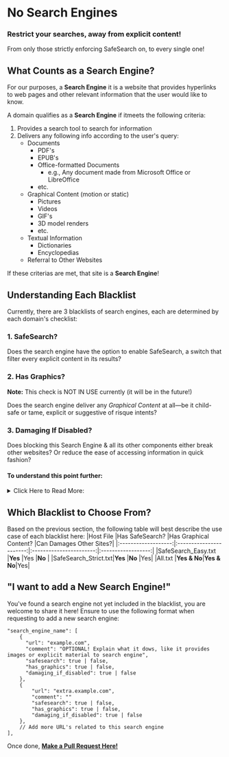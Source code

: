 # No Search Engines

### Restrict your searches, away from explicit content!

From only those strictly enforcing SafeSearch on, to every single one!

## What Counts as a Search Engine?

For our purposes, a <strong>Search Engine</strong> it is a website that provides hyperlinks to web pages and other relevant information that the user would like to know.

A domain qualifies as a <strong>Search Engine</strong> if itmeets the following criteria:

1. Provides a search tool to search for information
2. Delivers any following info according to the user's query:
   - Documents
     - PDF's
     - EPUB's
     - Office-formatted Documents
       - e.g., Any document made from Microsoft Office or LibreOffice
     - etc.
   - Graphical Content (motion or static)
     - Pictures
     - Videos
     - GIF's
     - 3D model renders
     - etc.
   - Textual Information
     - Dictionaries
     - Encyclopedias
   - Referral to Other Websites

If these criterias are met, that site is a <strong>Search Engine</strong>!

## Understanding Each Blacklist

Currently, there are 3 blacklists of search engines, each are determined by each domain's checklist:

### 1. SafeSearch?

Does the search engine have the option to enable SafeSearch, a switch that filter every explicit content in its results?

### 2. Has Graphics?

<strong>Note:</strong> This check is NOT IN USE currently (it will be in the future!)

Does the search engine deliver any _Graphical Content_ at all—be it child-safe or tame, explicit or suggestive of risque intents?

### 3. Damaging If Disabled?

Does blocking this Search Engine & all its other components either break other websites? Or reduce the ease of accessing information in quick fashion?

#### To understand this point further:

<details>
  <summary>Click Here to Read More:</summary>
  
A search engine **is not always a single unit** that delivers all information being searched for by the user.

For Example:

**[DuckDuckGo](https://duckduckgo.com)** requries the help of **2 other domains** to serve information:

1. **[links.duckduckgo.com](https://links.duckduckgo.com)** provides hyperlinks to each result in the _All tab_
2. **[external-content.duckduckgo.com](https://external-content.duckduckgo.com)** provides _Graphical Content_ to preview thumbnails of each image & GIF in _Images tab_ & news arcticle in _News tab_

#### Sometimes, the same company **can serve 2 versions of its Search Engine—or more!**

**For Example:**

**1.** Besides **[DuckDuckGo.com](https://duckduckgo.com)**, DuckDuckGo (the company) offers **4 more variants** of its search engine:

- **[DuckDuckGo Safe](https://safe.duckduckgo.com)** (it has SafeSearch strictly enforced!)
- **[DuckDuckGo HTML](https://html.duckduckgo.com)** (No JavaScript to serve Images, News, Videos, etc.)
- **[DuckDuckGo Lite](https://lite.duckduckgo.com)** (Clone of DuckDuckGo HTML, but with a different look)
- **[DuckDuckGo Start](https://start.duckduckgo.com)** (I have no clue about its purpose)

Given that there _4 variants_ of DuckDuckGo's _Search Engine_, and **all 4 share the same components used to deliver information**, those common domains—**[links.duckduckgo.com](links.duckduckgo.com)** & **[external-content.duckduckgo.com](links.duckduckgo.com)**—must also be evaluated for being included in the blacklist.

But sometimes, however...

#### a.) Blocking such common domins can break other websites!

**For Example:**

**1.** Blocking Google.com (it allows SafeSearch to be turned off) **breaks the following:**

- Captchas & reCaptchas (if the website relies on Google's implementation of it)
- YouTube (a few reloads is needed to play a video)

**But even if blocking those don't break other websites**

#### b.) Blocking a Search Engine restricts access to so much information!

**For Example:**

1. <strong>[Wikipedia](https://wikipedia.org)</strong> is one of the most frequently visited Search Engine, but under _SafeSearch_Strict_ blacklist, this is blacklisted due to the lack of SafeSearch (allowing you to search up _Textual Information_ and _Graphical Content_ of any explicit material and topic).

If any of the two occur when a Search Engine's domain (and it relatives) are blacklisted,
**It is _Damaging When Disabled_**--it ruins one's web experience **for** the purpose of maintaining **a clean and pure conscience**

</details>

## Which Blacklist to Choose From?

Based on the previous section, the following table will best describe the use case of each blacklist here:
|Host File |Has SafeSearch? |Has Graphical Content? |Can Damages Other Sites?|
|:-------------------:|:-----------------------:|:-----------------------:|:------------------:|
|SafeSearch_Easy.txt |<strong>Yes</strong> |Yes |<strong>No</strong> |
|SafeSearch_Strict.txt|<strong>Yes</strong> |<strong>No</strong> |Yes|
|All.txt |<strong>Yes & No</strong>|<strong>Yes & No</strong>|Yes|

## "I want to add a New Search Engine!"

You've found a search engine not yet included in the blacklist, you are welcome to share it here!
Ensure to use the following format when requesting to add a new search engine:

```
"search_engine_name": [
    {
      "url": "example.com",
      "comment": "OPTIONAL! Explain what it dows, like it provides images or explicit material to search engine",
      "safesearch": true | false,
      "has_graphics": true | false,
      "damaging_if_disabled": true | false
    },
    {
        "url": "extra.example.com",
        "comment": ""
        "safesearch": true | false,
        "has_graphics": true | false,
        "damaging_if_disabled": true | false
    },
    // Add more URL's related to this search engine
],
```

Once done, **[Make a Pull Request Here!](https://github.com/ryanbarillosofficial/hosts/pulls)**
